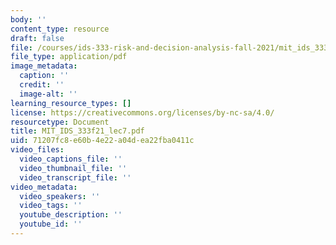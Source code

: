 ```yaml
---
body: ''
content_type: resource
draft: false
file: /courses/ids-333-risk-and-decision-analysis-fall-2021/mit_ids_333f21_lec7.pdf
file_type: application/pdf
image_metadata:
  caption: ''
  credit: ''
  image-alt: ''
learning_resource_types: []
license: https://creativecommons.org/licenses/by-nc-sa/4.0/
resourcetype: Document
title: MIT_IDS_333f21_lec7.pdf
uid: 71207fc8-e60b-4e22-a04d-ea22fba0411c
video_files:
  video_captions_file: ''
  video_thumbnail_file: ''
  video_transcript_file: ''
video_metadata:
  video_speakers: ''
  video_tags: ''
  youtube_description: ''
  youtube_id: ''
---
```

